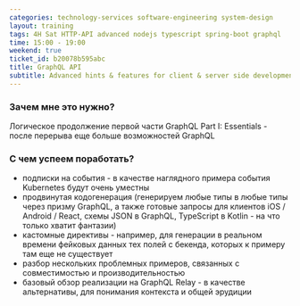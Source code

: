 ```yaml
---
categories: technology-services software-engineering system-design
layout: training
tags: 4H Sat HTTP-API advanced nodejs typescript spring-boot graphql
time: 15:00 - 19:00
weekend: true
ticket_id: b20078b595abc
title: GraphQL API
subtitle: Advanced hints & features for client & server side development
---
```

### Зачем мне это нужно?
Логическое продолжение первой части GraphQL Part I: Essentials - после перерыва еще больше возможностей GraphQL

### С чем успеем поработать?
- подписки на события - в качестве наглядного примера события Kubernetes будут очень уместны 
- продвинутая кодогенерация (генерируем любые типы в любые типы через призму GraphQL, а также готовые запросы для клиентов iOS / Android / React, схемы JSON в GraphQL, TypeScript в Kotlin - на что только хватит фантазии)
- кастомные директивы - например, для генерации в реальном времени фейковых данных тех полей с бекенда, которых к примеру там еще не существует 
- разбор нескольких проблемных примеров, связанных с совместимостью и производительностью
- базовый обзор реализации на GraphQL Relay - в качестве альтернативы, для понимания контекста и общей эрудиции
